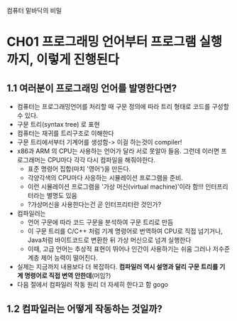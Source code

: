 컴퓨터 밑바닥의 비밀
# CH01 프로그래밍 언어부터 프로그램 실행까지, 이렇게 진행된다
## 1.1 여러분이 프로그래밍 언어를 발명한다면?
- 컴퓨터는 프로그래밍언어를 처리할 때 구문 정의에 따라 트리 형태로 코드를 구성할 수 있다. 
- 구문 트리(syntax tree) 로 표현
- 컴퓨터는 재귀를 트리구조로 이해한다
- 구문 트리에서부터 기계어를 생성함-> 이걸 하는것이 compiler!
- x86과 ARM 의 CPU는 사용하는 언어가 달라 서로 못알아 들음. 그런데 이러면 프로그래머는 CPU마다 각각 다시 컴파일을 해줘야한다.
	- 표준 명령어 집합(마치 '영어')을 만든다.
	- 각양각색의 CPU마다 사응하는 시뮬레이션 프로그램을 준비. 
	- 이런 시뮬레이션 프로그램을 '가상 머신(virtual machine)'이라 함!!! 인터프리터라는 별명도 있음
	- ?가상머신을 사용한다는건 곧 인터프리터란 것인가?
- 컴파일러는
	- 언어 구문에 따라 코드 구문을 분석하여 구문 트리로 만듬
	- 이 구문 트리를 C/C++ 처럼 기계 명령어로 번역하여 CPU로 직접 넘기거나, Java처럼 바이트코드로 변환한 뒤 가상 머신으로 넘겨 실행한다
	- 이때, 고급 언어는 추상적 표현이 뛰어나 인간이 사용하기는 쉬움 그러나 저수준 계층 제어 능력이 떨어진다. 
- 실제는 지금까지 내용보다 더 복잡하다. **컴파일러 역시 설명과 달리 구문 트리를 기계 명령어로 직접 변역 안한데**(머임?)
- 다음 절에서 컴파일러 작동 원리 더 자세히 한다고 함 gogo
## 1.2 컴파일러는 어떻게 작동하는 것일까?
